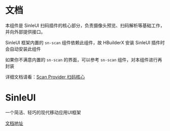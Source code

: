 # 文档
本组件是 SinleUI 扫码插件的核心部分，负责摄像头预览、扫码解析等基础工作，并向外部提供接口。

SinleUI 框架内置的 `sn-scan` 组件依赖此组件，故 HBuilderX 安装 SinleUI 插件时会自动安装此组件

如果你不满意内置的 `sn-scan` 的界面，可以参考 `sn-scan` 组件，对本组件进行再封装

详细文档请看：[Scan Provider 扫码核心](https://singmywp.github.io/components/sn-e-scan-provider)


# SinleUI
一个简洁、轻巧的现代移动应用UI框架

[文档地址](https://singmywp.github.io/)